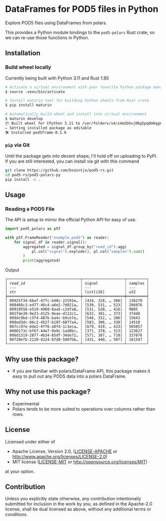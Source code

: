 # DataFrames for POD5 files in Python

Explore POD5 files using DataFrames from polars.

This provides a Python module bindings to the `pod5-polars` Rust crate, so we can re-use those functions in Python.

## Installation

### Build wheel locally

Currently being built with Python 3.11 and Rust 1.85

```bash
# Activate a virtual environment with your favorite Python package manager, uv, poetry, venv, etc.
$ source .venv/bin/activate

# Install maturin tool for building Python wheels from Rust crate
$ pip install maturin

# Automatically build wheel and install into virtual environment
$ maturin develop
📦 Built wheel for CPython 3.11 to /var/folders/s4/z4m2bhxj06g5pqdm6qgmq_bm0000gp/T/.tmphaRgIx/pod5frame-0.1.0-cp311-cp311-macosx_11_0_arm64.whl
✏️ Setting installed package as editable
🛠 Installed pod5frame-0.1.0
```

### `pip` via Git

Until the package gets into decent shape, I'll hold off on uploading to PyPI. If you are still interested, you can install via git with this command

```bash
git clone https://github.com/bsaintjo/pod5-rs.git
cd pod5-rs/pod5-polars-py
pip install -e .
```

## Usage

### Reading a POD5 File

The API is setup to mirror the official Python API for easy of use.

```python
import pod5_polars as p5f

with p5f.FrameReader("example.pod5") as reader:
    for signal_df in reader.signal():
        aggregated = signal_df.group_by("read_id").agg(
            pl.col("signal").explode(), pl.col("samples").sum()
        )
        print(aggregated)
```

Output

```text
┌─────────────────────────────────┬───────────────────┬─────────┐
│ read_id                         ┆ signal            ┆ samples │
│ ---                             ┆ ---               ┆ ---     │
│ str                             ┆ list[i16]         ┆ u32     │
╞═════════════════════════════════╪═══════════════════╪═════════╡
│ 00925f34-6baf-47fc-b40c-22591e… ┆ [434, 328, … 366] ┆ 136370  │
│ 008468c3-e477-46c4-a6e2-7d021a… ┆ [530, 531, … 523] ┆ 206976  │
│ 00919556-e519-4960-8aa5-c2dfa0… ┆ [531, 520, … 416] ┆ 9885    │
│ 002fde30-9e23-4125-9eae-d112c1… ┆ [632, 381, … 373] ┆ 37440   │
│ 009dc9bd-c5f4-487b-ba4c-b9ce7e… ┆ [546, 332, … 286] ┆ 15643   │
│ 008ed3dc-86c2-452f-b107-6877a4… ┆ [583, 306, … 338] ┆ 14510   │
│ 007cc97e-6de2-4ff6-a0fd-1c1eca… ┆ [679, 419, … 433] ┆ 505057  │
│ 0000173c-bf67-44e7-9a9c-1ad0bc… ┆ [371, 370, … 313] ┆ 123627  │
│ 006d1319-2877-4b34-85df-34de72… ┆ [571, 387, … 710] ┆ 337876  │
│ 00728efb-2120-4224-87d8-580fbb… ┆ [431, 440, … 507] ┆ 161547  │
└─────────────────────────────────┴───────────────────┴─────────┘
```

## Why use this package?

- If you are familiar with polars/DataFrame API, this package makes it easy to pull out any POD5 data into a polars DataFrame.

## Why not use this package?

- Experimental
- Polars tends to be more suited to operations over columns rather than rows.

## License

Licensed under either of

- Apache License, Version 2.0, ([LICENSE-APACHE](../LICENSE-APACHE) or <http://www.apache.org/licenses/LICENSE-2.0>)
- MIT license ([LICENSE-MIT](../LICENSE-MIT) or <http://opensource.org/licenses/MIT>)

at your option.

## Contribution

Unless you explicitly state otherwise, any contribution intentionally submitted
for inclusion in the work by you, as defined in the Apache-2.0 license, shall be
dual licensed as above, without any additional terms or conditions.

